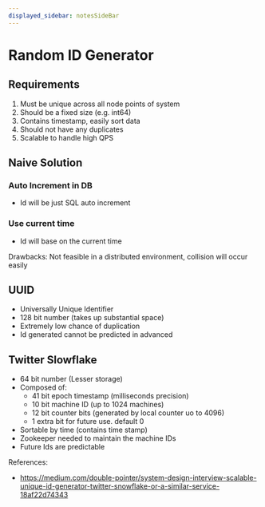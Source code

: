 ```yaml
---
displayed_sidebar: notesSideBar
---
```


# Random ID Generator

## Requirements
1. Must be unique across all node points of system
2. Should be a fixed size (e.g. int64)
3. Contains timestamp, easily sort data
4. Should not have any duplicates
5. Scalable to handle high QPS

## Naive Solution
### Auto Increment in DB
- Id will be just SQL auto increment
### Use current time
- Id will base on the current time

Drawbacks: Not feasible in a distributed environment, collision will occur easily

## UUID
- Universally Unique Identifier
- 128 bit number (takes up substantial space)
- Extremely low chance of duplication
- Id generated cannot be predicted in advanced

## Twitter Slowflake
- 64 bit number (Lesser storage)
- Composed of:
    - 41 bit epoch timestamp (milliseconds precision)
    - 10 bit machine ID (up to 1024 machines)
    - 12 bit counter bits (generated by local counter uo to 4096)
    - 1 extra bit for future use. default 0
- Sortable by time (contains time stamp)
- Zookeeper needed to maintain the machine IDs
- Future Ids are predictable

References:
- https://medium.com/double-pointer/system-design-interview-scalable-unique-id-generator-twitter-snowflake-or-a-similar-service-18af22d74343